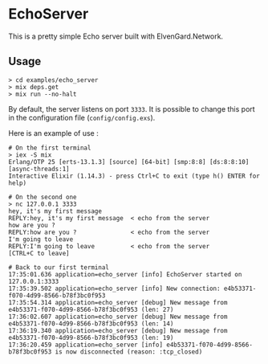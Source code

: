 # EchoServer

This is a pretty simple Echo server built with ElvenGard.Network.

## Usage

    > cd examples/echo_server
    > mix deps.get
    > mix run --no-halt

By default, the server listens on port `3333`. It is possible to change this port in the configuration file (`config/config.exs`).

Here is an example of use :

    # On the first terminal
    > iex -S mix
    Erlang/OTP 25 [erts-13.1.3] [source] [64-bit] [smp:8:8] [ds:8:8:10] [async-threads:1]
    Interactive Elixir (1.14.3) - press Ctrl+C to exit (type h() ENTER for help)

    # On the second one
    > nc 127.0.0.1 3333
    hey, it's my first message
    REPLY:hey, it's my first message  < echo from the server
    how are you ?
    REPLY:how are you ?               < echo from the server
    I'm going to leave
    REPLY:I'm going to leave          < echo from the server
    [CTRL+C to leave]
    
    # Back to our first terminal
    17:35:01.636 application=echo_server [info] EchoServer started on 127.0.0.1:3333
    17:35:39.502 application=echo_server [info] New connection: e4b53371-f070-4d99-8566-b78f3bc0f953
    17:35:54.314 application=echo_server [debug] New message from e4b53371-f070-4d99-8566-b78f3bc0f953 (len: 27)
    17:36:02.607 application=echo_server [debug] New message from e4b53371-f070-4d99-8566-b78f3bc0f953 (len: 14)
    17:36:19.340 application=echo_server [debug] New message from e4b53371-f070-4d99-8566-b78f3bc0f953 (len: 19)
    17:36:20.459 application=echo_server [info] e4b53371-f070-4d99-8566-b78f3bc0f953 is now disconnected (reason: :tcp_closed)
